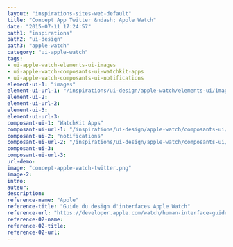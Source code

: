 ```yaml
---
layout: "inspirations-sites-web-default"
title: "Concept App Twitter &ndash; Apple Watch"
date: "2015-07-11 17:24:57"
path1: "inspirations"
path2: "ui-design"
path3: "apple-watch"
category: "ui-apple-watch"
tags:
- ui-apple-watch-elements-ui-images
- ui-apple-watch-composants-ui-watchkit-apps
- ui-apple-watch-composants-ui-notifications
element-ui-1: "images"
element-ui-url-1: "/inspirations/ui-design/apple-watch/elements-ui/images/"
element-ui-2:
element-ui-url-2:
element-ui-3:
element-ui-url-3:
composant-ui-1: "WatchKit Apps"
composant-ui-url-1: "/inspirations/ui-design/apple-watch/composants-ui/watchkit-apps/"
composant-ui-2: "notifications"
composant-ui-url-2: "/inspirations/ui-design/apple-watch/composants-ui/notifications/"
composant-ui-3:
composant-ui-url-3:
url-demo:
image: "concept-apple-watch-twitter.png"
image-2:
intro:
auteur:
description:
reference-name: "Apple"
reference-title: "Guide du design d'interfaces Apple Watch"
reference-url: "https://developer.apple.com/watch/human-interface-guidelines/"
reference-02-name:
reference-02-title:
reference-02-url:
---
```

